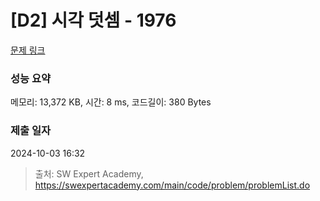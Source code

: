 # [D2] 시각 덧셈 - 1976 

[문제 링크](https://swexpertacademy.com/main/code/problem/problemDetail.do?contestProbId=AV5PttaaAZIDFAUq) 

### 성능 요약

메모리: 13,372 KB, 시간: 8 ms, 코드길이: 380 Bytes

### 제출 일자

2024-10-03 16:32



> 출처: SW Expert Academy, https://swexpertacademy.com/main/code/problem/problemList.do